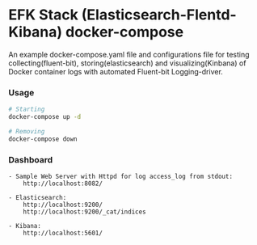 EFK Stack (Elasticsearch-Flentd-Kibana) docker-compose
================================================
An example docker-compose.yaml file and configurations file for testing collecting(fluent-bit), storing(elasticsearch) and visualizing(Kinbana) of Docker container logs with automated Fluent-bit Logging-driver.  

### Usage

```bash
# Starting 
docker-compose up -d
```

```bash
# Removing
docker-compose down
```

### Dashboard  
 
```
- Sample Web Server with Httpd for log access_log from stdout:
    http://localhost:8082/  
```

```
- Elasticsearch: 
    http://localhost:9200/  
    http://localhost:9200/_cat/indices
```
 
```
- Kibana:
    http://localhost:5601/  
```


